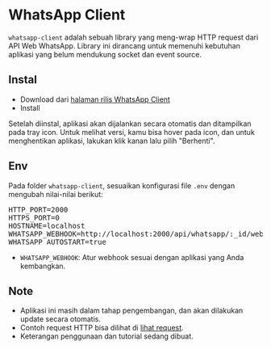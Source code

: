 # WhatsApp Client

`whatsapp-client` adalah sebuah library yang meng-wrap HTTP request dari API Web WhatsApp. Library ini dirancang untuk memenuhi kebutuhan aplikasi yang belum mendukung socket dan event source.

## Instal

- Download dari [halaman rilis WhatsApp Client](https://github.com/ndiing/whatsapp-client/releases)
- Install

Setelah diinstal, aplikasi akan dijalankan secara otomatis dan ditampilkan pada tray icon. Untuk melihat versi, kamu bisa hover pada icon, dan untuk menghentikan aplikasi, lakukan klik kanan lalu pilih "Berhenti".

## Env

Pada folder `whatsapp-client`, sesuaikan konfigurasi file `.env` dengan mengubah nilai-nilai berikut:

<pre>
HTTP_PORT=2000
HTTPS_PORT=0
HOSTNAME=localhost
WHATSAPP_WEBHOOK=http://localhost:2000/api/whatsapp/:_id/webhook
WHATSAPP_AUTOSTART=true
</pre>

- `WHATSAPP_WEBHOOK`: Atur webhook sesuai dengan aplikasi yang Anda kembangkan.

## Note

- Aplikasi ini masih dalam tahap pengembangan, dan akan dilakukan update secara otomatis.
- Contoh request HTTP bisa dilihat di [lihat request](./http/whatsapp.http).
- Keterangan penggunaan dan tutorial sedang dibuat.
